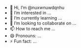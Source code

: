 - 👋 Hi, I’m @nuxwnuwdqnhu
- 👀 I’m interested in ...
- 🌱 I’m currently learning ...
- 💞️ I’m looking to collaborate on ...
- 📫 How to reach me ...
- 😄 Pronouns: ...
- ⚡ Fun fact: ...

<!---
nuxwnuwdqnhu/nuxwnuwdqnhu is a ✨ special ✨ repository because its `README.md` (this file) appears on your GitHub profile.
You can click the Preview link to take a look at your changes.
--->
